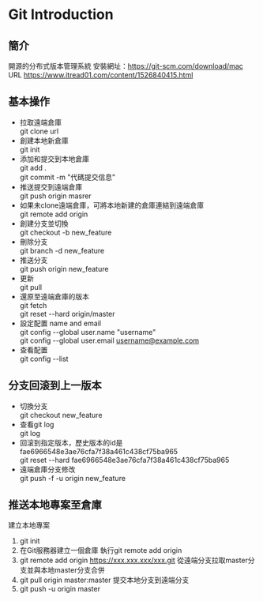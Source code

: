# Git Introduction  
## 簡介  
開源的分布式版本管理系統
安裝網址：https://git-scm.com/download/mac
URL https://www.itread01.com/content/1526840415.html
## 基本操作  
- 拉取遠端倉庫  
git clone url  
- 創建本地新倉庫  
git init
- 添加和提交到本地倉庫  
git add .  
git commit -m "代碼提交信息"  
- 推送提交到遠端倉庫  
git push origin masrer  
- 如果未clone遠端倉庫，可將本地新建的倉庫連結到遠端倉庫  
git remote add origin <server>  
- 創建分支並切換  
git checkout -b new_feature  
- 刪除分支  
git branch -d new_feature  
- 推送分支  
git push origin new_feature  
- 更新  
git pull  
- 還原至遠端倉庫的版本  
git fetch  
git reset --hard origin/master  
- 設定配置 name and email  
git config --global user.name "username"  
git config --global user.email username@example.com  
- 查看配置  
git config --list  

## 分支回滚到上一版本
- 切換分支  
git checkout new_feature  
- 查看git log  
git log  
- 回滚到指定版本，歷史版本的id是fae6966548e3ae76cfa7f38a461c438cf75ba965  
git reset --hard fae6966548e3ae76cfa7f38a461c438cf75ba965  
- 遠端倉庫分支修改  
git push -f -u origin new_feature
## 推送本地專案至倉庫
建立本地專案
1. git init
2. 在Git服務器建立一個倉庫
執行git remote add origin
3. git remote add origin https://xxx.xxx.xxx/xxx.git
從遠端分支拉取master分支並與本地master分支合併
4. git pull origin master:master
提交本地分支到遠端分支
5. git push -u origin master